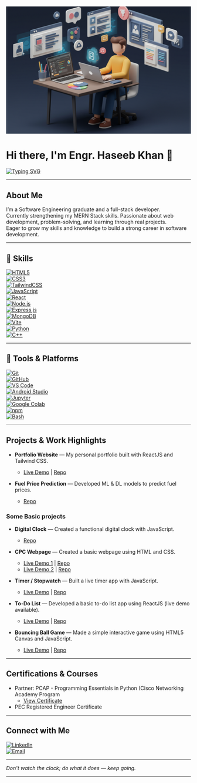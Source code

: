 ![Frontend Developer Illustration](https://github.com/Haseeb-Khan-Official/Haseeb-Khan-Official/blob/582538bcaaf1d51e892c9919d788f0913eb87ff9/newportrait.png)  

# Hi there, I'm Engr. Haseeb Khan 👋  

[![Typing SVG](https://readme-typing-svg.demolab.com?font=Anton&weight=600&letterSpacing=5px&duration=4500&pause=1000&color=7CACDE&center=true&vCenter=true&width=700&lines=Software+Engineer;Full+Stack+Web+Developer;HTML+%7C+CSS+%7C+TailwindCSS;JavaScript+%7C+ReactJS;NodeJS+%7C+ExpressJS;MongoDB+%7C+Vite;Python+%7C+C++)](https://git.io/typing-svg)

---

## About Me  

I’m a Software Engineering graduate and a full-stack developer.  
Currently strengthening my MERN Stack skills. Passionate about web development, problem-solving, and learning through real projects.  
Eager to grow my skills and knowledge to build a strong career in software development.  

---

## 🧠 Skills  

[![HTML5](https://img.shields.io/badge/HTML5-E34F26?logo=html5&logoColor=white&style=flat-square)]()  
[![CSS3](https://img.shields.io/badge/CSS3-1572B6?logo=css3&logoColor=white&style=flat-square)]()  
[![TailwindCSS](https://img.shields.io/badge/TailwindCSS-06B6D4?logo=tailwindcss&logoColor=white&style=flat-square)]()  
[![JavaScript](https://img.shields.io/badge/JavaScript-F7DF1E?logo=javascript&logoColor=black&style=flat-square)]()  
[![React](https://img.shields.io/badge/React-61DAFB?logo=react&logoColor=black&style=flat-square)]()  
[![Node.js](https://img.shields.io/badge/Node.js-339933?logo=node.js&logoColor=white&style=flat-square)]()  
[![Express.js](https://img.shields.io/badge/Express.js-000000?logo=express&logoColor=white&style=flat-square)]()  
[![MongoDB](https://img.shields.io/badge/MongoDB-47A248?logo=mongodb&logoColor=white&style=flat-square)]()  
[![Vite](https://img.shields.io/badge/Vite-646CFF?logo=vite&logoColor=white&style=flat-square)]()  
[![Python](https://img.shields.io/badge/Python-3776AB?logo=python&logoColor=white&style=flat-square)]()  
[![C++](https://img.shields.io/badge/C++-00599C?logo=cplusplus&logoColor=white&style=flat-square)]()  

---

## 🧰 Tools & Platforms  

[![Git](https://img.shields.io/badge/Git-F05032?logo=git&logoColor=white&style=flat-square)]()  
[![GitHub](https://img.shields.io/badge/GitHub-181717?logo=github&logoColor=white&style=flat-square)]()  
[![VS Code](https://img.shields.io/badge/VS_Code-007ACC?logo=visualstudiocode&logoColor=white&style=flat-square)]()  
[![Android Studio](https://img.shields.io/badge/Android_Studio-3DDC84?logo=androidstudio&logoColor=white&style=flat-square)]()  
[![Jupyter](https://img.shields.io/badge/Jupyter-F37626?logo=jupyter&logoColor=white&style=flat-square)]()  
[![Google Colab](https://img.shields.io/badge/Google_Colab-F9AB00?logo=googlecolab&logoColor=black&style=flat-square)]()  
[![npm](https://img.shields.io/badge/npm-CB3837?logo=npm&logoColor=white&style=flat-square)]()  
[![Bash](https://img.shields.io/badge/Bash-4EAA25?logo=gnubash&logoColor=white&style=flat-square)]()  

---

## Projects & Work Highlights
- **Portfolio Website** — My personal portfolio built with ReactJS and Tailwind CSS.
  * [Live Demo](https://haseebkhan-portfolio.vercel.app/) | [Repo](https://github.com/Haseeb-Khan-Official/My_Portfolio)

- **Fuel Price Prediction** — Developed ML & DL models to predict fuel prices.
  * [Repo](https://github.com/Haseeb-Khan-Official/fuelPricePrediction)
### Some Basic projects 
- **Digital Clock** — Created a functional digital clock with JavaScript.
  * [Repo](https://github.com/Haseeb-Khan-Official/digital-clock)
  
- **CPC Webpage** — Created a basic webpage using HTML and CSS.
  * [Live Demo 1](https://haseeb-khan-official.github.io/MyWebProjOld/) | [Repo](https://github.com/Haseeb-Khan-Official/MyWebProjOld)
  * [Live Demo 2](https://haseeb-khan-official.github.io/MyProjectNew/) | [Repo](https://github.com/Haseeb-Khan-Official/MyProjectNew)
  
- **Timer / Stopwatch** — Built a live timer app with JavaScript.  
  * [Live Demo](https://stop-watchv1.vercel.app/) | [Repo](https://github.com/Haseeb-Khan-Official/timer/tree/main)  

- **To-Do List** — Developed a basic to-do list app using ReactJS (live demo available).  
  * [Live Demo](https://to-do-listv1.vercel.app/) | [Repo](https://github.com/Haseeb-Khan-Official/todo-list)  

- **Bouncing Ball Game** — Made a simple interactive game using HTML5 Canvas and JavaScript.  
  * [Live Demo](https://ball-jumping-gamev1.vercel.app/) | [Repo](https://github.com/Haseeb-Khan-Official/Ball-jumping-game)

---

## Certifications & Courses
- Partner: PCAP - Programming Essentials in Python (Cisco Networking Academy Program
  * [ View Certificate ](https://drive.google.com/file/d/1FPNhDOwihd5xAe-hZFUBjkBmMP4hOl5R/view?usp=sharing)
- PEC Registered Engineer Certificate
  
---

## Connect with Me

[![LinkedIn](https://img.shields.io/badge/-LinkedIn-blue?logo=linkedin&logoColor=white&style=flat-square)](https://www.linkedin.com/in/haseebkhanhk/)  
[![Email](https://img.shields.io/badge/-Email-blue?logo=Email&logoColor=white&style=flat-square)](mailto:haseeb577221@gmail.com)

---

*Don’t watch the clock; do what it does — keep going.*

---
